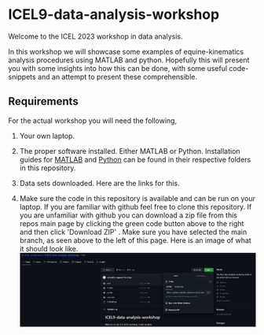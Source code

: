 # ICEL9-data-analysis-workshop

Welcome to the ICEL 2023 workshop in data analysis. 

In this workshop we will showcase some examples of equine-kinematics analysis procedures using MATLAB and python. 
Hopefully this will present you with some insights into how this can be done, with some useful code-snippets and 
an attempt to present these comprehensible.

## Requirements

For the actual workshop you will need the following,
1. Your own laptop.

2. The proper software installed. Either MATLAB or Python. Installation guides for [MATLAB](./matlab/installation.md) and 
[Python](./python/README.md) can be found in their respective folders in this repository.
3. Data sets downloaded. Here are the links for this.
4. Make sure the code in this repository is available and can be run on your laptop. If you are familiar with github
feel free to clone this repository. If you are unfamiliar with github you can download a zip file from this repos main 
page by clicking the green code button above to the right and then click 'Download ZIP' . Make sure you have selected 
the main branch, as seen above to the left of this page. Here is an image of what it should look like. 
![image](./resources/download_clone_repo.png)



